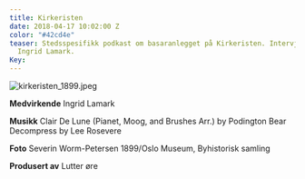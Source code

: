 ```yaml
---
title: Kirkeristen
date: 2018-04-17 10:02:00 Z
color: "#42cd4e"
teaser: Stedsspesifikk podkast om basaranlegget på Kirkeristen. Intervju med kulturhistoriker
  Ingrid Lamark.
Key: 
---
```


![kirkeristen_1899.jpeg](/uploads/kirkeristen_1899.jpeg)

**Medvirkende**
Ingrid Lamark

**Musikk**
Clair De Lune (Pianet, Moog, and Brushes Arr.) by Podington Bear
Decompress by Lee Rosevere

**Foto**
Severin Worm-Petersen 1899/Oslo Museum, Byhistorisk samling

**Produsert av**
Lutter øre